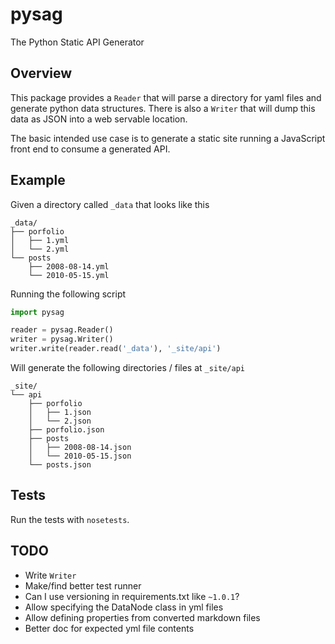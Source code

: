 # pysag
The Python Static API Generator

## Overview
This package provides a `Reader` that will parse a directory for yaml files and
generate python data structures. There is also a `Writer` that will dump this
data as JSON into a web servable location.

The basic intended use case is to generate a static site running a JavaScript
front end to consume a generated API.

## Example
Given a directory called `_data` that looks like this

    _data/
    ├── porfolio
    │   ├── 1.yml
    │   └── 2.yml
    └── posts
        ├── 2008-08-14.yml
        └── 2010-05-15.yml

Running the following script

~~~python
import pysag

reader = pysag.Reader()
writer = pysag.Writer()
writer.write(reader.read('_data'), '_site/api')
~~~

Will generate the following directories / files at `_site/api`

    _site/
    └── api
        ├── porfolio
        │   ├── 1.json
        │   └── 2.json
        ├── porfolio.json
        ├── posts
        │   ├── 2008-08-14.json
        │   └── 2010-05-15.json
        └── posts.json


## Tests
Run the tests with `nosetests`.

## TODO
* Write `Writer`
* Make/find better test runner
* Can I use versioning in requirements.txt like `~1.0.1`?
* Allow specifying the DataNode class in yml files
* Allow defining properties from converted markdown files
* Better doc for expected yml file contents
